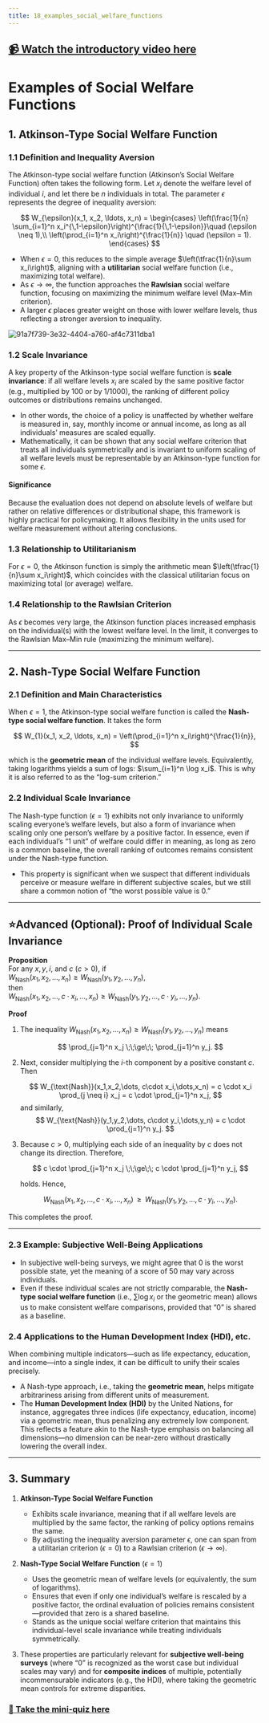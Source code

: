 ```yaml
---
title: 18_examples_social_welfare_functions
---
```


## [📹 Watch the introductory video here](https://wsdmoodle.waseda.jp/mod/millvi/view.php?id=5062555)
# Examples of Social Welfare Functions

## 1. Atkinson-Type Social Welfare Function

### 1.1 Definition and Inequality Aversion
The Atkinson-type social welfare function (Atkinson’s Social Welfare Function) often takes the following form. Let $x_i$ denote the welfare level of individual $i$, and let there be $n$ individuals in total. The parameter $\epsilon$ represents the degree of inequality aversion:



$$
W_{\epsilon}(x_1, x_2, \ldots, x_n) = \begin{cases}
\left(\frac{1}{n} \sum_{i=1}^n x_i^{\,1-\epsilon}\right)^{\frac{1}{\,1-\epsilon}}\quad (\epsilon \neq 1),\\
\left(\prod_{i=1}^n x_i\right)^{\frac{1}{n}} \quad (\epsilon = 1). 
\end{cases}
$$

- When $\epsilon = 0$, this reduces to the simple average $\left(\tfrac{1}{n}\sum x_i\right)$, aligning with a **utilitarian** social welfare function (i.e., maximizing total welfare).  
- As $\epsilon \to \infty$, the function approaches the **Rawlsian** social welfare function, focusing on maximizing the minimum welfare level (Max–Min criterion).  
- A larger $\epsilon$ places greater weight on those with lower welfare levels, thus reflecting a stronger aversion to inequality.

![91a7f739-3e32-4404-a760-af4c7311dba1](https://hackmd.io/_uploads/BJJeJfP3kx.gif)


### 1.2 Scale Invariance
A key property of the Atkinson-type social welfare function is **scale invariance**: if all welfare levels $x_i$ are scaled by the same positive factor (e.g., multiplied by 100 or by 1/1000), the ranking of different policy outcomes or distributions remains unchanged.

- In other words, the choice of a policy is unaffected by whether welfare is measured in, say, monthly income or annual income, as long as all individuals’ measures are scaled equally.  
- Mathematically, it can be shown that any social welfare criterion that treats all individuals symmetrically and is invariant to uniform scaling of all welfare levels must be representable by an Atkinson-type function for some $\epsilon$.

#### Significance
Because the evaluation does not depend on absolute levels of welfare but rather on relative differences or distributional shape, this framework is highly practical for policymaking. It allows flexibility in the units used for welfare measurement without altering conclusions.

### 1.3 Relationship to Utilitarianism
For $\epsilon = 0$, the Atkinson function is simply the arithmetic mean $\left(\tfrac{1}{n}\sum x_i\right)$, which coincides with the classical utilitarian focus on maximizing total (or average) welfare.

### 1.4 Relationship to the Rawlsian Criterion
As $\epsilon$ becomes very large, the Atkinson function places increased emphasis on the individual(s) with the lowest welfare level. In the limit, it converges to the Rawlsian Max–Min rule (maximizing the minimum welfare).

---

## 2. Nash-Type Social Welfare Function

### 2.1 Definition and Main Characteristics
When $\epsilon = 1$, the Atkinson-type social welfare function is called the **Nash-type social welfare function**. It takes the form

$$
W_{1}(x_1, x_2, \ldots, x_n) 
= \left(\prod_{i=1}^n x_i\right)^{\frac{1}{n}},
$$

which is the **geometric mean** of the individual welfare levels. Equivalently, taking logarithms yields a sum of logs: $\sum_{i=1}^n \log x_i$. This is why it is also referred to as the “log-sum criterion.”

### 2.2 Individual Scale Invariance
The Nash-type function ($\epsilon = 1$) exhibits not only invariance to uniformly scaling everyone’s welfare levels, but also a form of invariance when scaling only one person’s welfare by a positive factor. In essence, even if each individual’s “1 unit” of welfare could differ in meaning, as long as zero is a common baseline, the overall ranking of outcomes remains consistent under the Nash-type function.

- This property is significant when we suspect that different individuals perceive or measure welfare in different subjective scales, but we still share a common notion of “the worst possible value is 0.”

---

## ⭐️Advanced (Optional): Proof of Individual Scale Invariance

**Proposition**  
For any $x, y, i,$ and $c$ $(c>0)$, if  
$W_{\text{Nash}}(x_1,x_2,\dots,x_n) \ge W_{\text{Nash}}(y_1,y_2,\dots,y_n)$,  
then  
$W_{\text{Nash}}(x_1,x_2,\dots,c \cdot x_i,\dots,x_n) \ge W_{\text{Nash}}(y_1,y_2,\dots,c \cdot y_i,\dots,y_n)$.

**Proof**  

1. The inequality $W_{\text{Nash}}(x_1,x_2,\dots,x_n) \ge W_{\text{Nash}}(y_1,y_2,\dots,y_n)$ means

   $$
   \prod_{j=1}^n x_j \;\;\ge\;\; \prod_{j=1}^n y_j.
   $$

2. Next, consider multiplying the $i$-th component by a positive constant $c$. Then

   $$
   W_{\text{Nash}}(x_1,x_2,\dots, c\cdot x_i,\dots,x_n)
   = c \cdot x_i \prod_{j \neq i} x_j
   = c \cdot \prod_{j=1}^n x_j,
   $$
   and similarly,  
   $$
   W_{\text{Nash}}(y_1,y_2,\dots, c\cdot y_i,\dots,y_n)
   = c \cdot \prod_{j=1}^n y_j.
   $$

3. Because $c>0$, multiplying each side of an inequality by $c$ does not change its direction. Therefore,

   $$
   c \cdot \prod_{j=1}^n x_j 
   \;\;\ge\;\; 
   c \cdot \prod_{j=1}^n y_j,
   $$

   holds. Hence,

   $$
   W_{\text{Nash}}(x_1,x_2,\dots, c\cdot x_i,\dots,x_n)
   \;\;\ge\;\;
   W_{\text{Nash}}(y_1,y_2,\dots, c\cdot y_i,\dots,y_n).
   $$

This completes the proof.

---

### 2.3 Example: Subjective Well-Being Applications
- In subjective well-being surveys, we might agree that 0 is the worst possible state, yet the meaning of a score of 50 may vary across individuals.  
- Even if these individual scales are not strictly comparable, the **Nash-type social welfare function** (i.e., $\sum \log x_i$ or the geometric mean) allows us to make consistent welfare comparisons, provided that “0” is shared as a baseline.

### 2.4 Applications to the Human Development Index (HDI), etc.
When combining multiple indicators—such as life expectancy, education, and income—into a single index, it can be difficult to unify their scales precisely.  
- A Nash-type approach, i.e., taking the **geometric mean**, helps mitigate arbitrariness arising from different units of measurement.  
- The **Human Development Index (HDI)** by the United Nations, for instance, aggregates three indices (life expectancy, education, income) via a geometric mean, thus penalizing any extremely low component. This reflects a feature akin to the Nash-type emphasis on balancing all dimensions—no dimension can be near-zero without drastically lowering the overall index.

---

## 3. Summary

1. **Atkinson-Type Social Welfare Function**  
   - Exhibits scale invariance, meaning that if all welfare levels are multiplied by the same factor, the ranking of policy options remains the same.  
   - By adjusting the inequality aversion parameter $\epsilon$, one can span from a utilitarian criterion ($\epsilon=0$) to a Rawlsian criterion ($\epsilon \to \infty$).

2. **Nash-Type Social Welfare Function** ($\epsilon = 1$)  
   - Uses the geometric mean of welfare levels (or equivalently, the sum of logarithms).  
   - Ensures that even if only one individual’s welfare is rescaled by a positive factor, the ordinal evaluation of policies remains consistent—provided that zero is a shared baseline.  
   - Stands as the unique social welfare criterion that maintains this individual-level scale invariance while treating individuals symmetrically.

3. These properties are particularly relevant for **subjective well-being surveys** (where “0” is recognized as the worst case but individual scales may vary) and for **composite indices** of multiple, potentially incommensurable indicators (e.g., the HDI), where taking the geometric mean controls for extreme disparities.

### [📝 Take the mini-quiz here](https://wsdmoodle.waseda.jp/mod/quiz/view.php?id=5062858)
